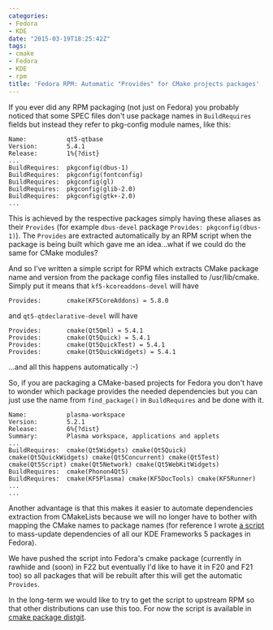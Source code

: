 ```yaml
---
categories:
- Fedora
- KDE
date: "2015-03-19T18:25:42Z"
tags:
- cmake
- Fedora
- KDE
- rpm
title: 'Fedora RPM: Automatic "Provides" for CMake projects packages'
---
```

If you ever did any RPM packaging (not just on Fedora) you probably noticed that some SPEC files don't use package names in `BuildRequires` fields but instead they refer to pkg-config module names, like this:

```
Name:           qt5-qtbase
Version:        5.4.1
Release:        1%{?dist}
...
BuildRequires:  pkgconfig(dbus-1)
BuildRequires:  pkgconfig(fontconfig)
BuildRequires:  pkgconfig(gl)
BuildRequires:  pkgconfig(glib-2.0)
BuildRequires:  pkgconfig(gtk+-2.0)
...
```

This is achieved by the respective packages simply having these aliases as their `Provides` (for example `dbus-devel` package `Provides: pkgconfig(dbus-1)`). The `Provides` are extracted automatically by an RPM script when the package is being built which gave me an idea...what if we could do the same for CMake modules?

And so I've written a simple script for RPM which extracts CMake package name and version from the package config files installed to /usr/lib/cmake. Simply put it means that `kf5-kcoreaddons-devel` will have

```
Provides:       cmake(KF5CoreAddons) = 5.8.0
```

and `qt5-qtdeclarative-devel` will have

```
Provides:       cmake(Qt5Qml) = 5.4.1
Provides:       cmake(Qt5Quick) = 5.4.1
Provides:       cmake(Qt5QuickTest) = 5.4.1
Provides:       cmake(Qt5QuickWidgets) = 5.4.1
```

...and all this happens automatically :-)

So, if you are packaging a CMake-based projects for Fedora you don't have to wonder which package provides the needed dependencies but you can just use the name from `find_package()` in `BuildRequires` and be done with it.

```
Name:           plasma-workspace
Version:        5.2.1
Release:        6%{?dist}
Summary:        Plasma workspace, applications and applets
...
BuildRequires:  cmake(Qt5Widgets) cmake(Qt5Quick) cmake(Qt5QuickWidgets) cmake(Qt5Concurrent) cmake(Qt5Test) cmake(Qt5Script) cmake(Qt5Network) cmake(Qt5WebKitWidgets)
BuildRequires:  cmake(Phonon4Qt5)
BuildRequires:  cmake(KF5Plasma) cmake(KF5DocTools) cmake(KF5Runner) ...
...
```

Another advantage is that this makes it easier to automate dependencies extraction from CMakeLists because we will no longer have to bother with mapping the CMake names to package names (for reference I wrote [a script](https://github.com/FedoraKDE/fedora-kde-frameworks/blob/master/scripts/cmake-to-rpm-deps.py) to mass-update dependencies of all our KDE Frameworks 5 packages in Fedora).

We have pushed the script into Fedora's cmake package (currently in rawhide and (soon) in F22 but eventually I'd like to have it in F20 and F21 too) so all packages that will be rebuilt after this will get the automatic `Provides`.

In the long-term we would like to try to get the script to upstream RPM so that other distributions can use this too. For now the script is available in [cmake package distgit]( http://pkgs.fedoraproject.org/cgit/cmake.git/commit/?id=de493a3f7706deb7b5b914b579fb8966607bc8b6).
